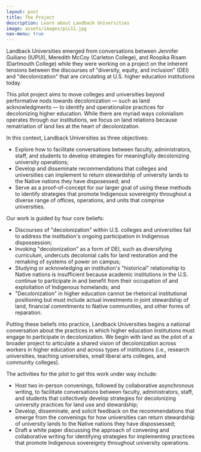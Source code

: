 ```yaml
---
layout: post
title: The Project
description: Learn about Landback Universities
image: assets/images/pic11.jpg
nav-menu: true
---
```


Landback Universities emerged from conversations between Jennifer Guiliano (IUPUI), Meredith McCoy (Carleton College), and Roopika Risam (Dartmouth College) while they were working on a project on the inherent tensions between the discourses of "diversity, equity, and inclusion" (DEI) and "decolonization" that are circulating at U.S. higher education institutions today.

This pilot project aims to move colleges and universities beyond performative nods towards decolonization — such as land acknowledgments — to identify and operationalize practices for decolonizing higher education. While there are myriad ways colonialism operates through our institutions, we focus on land relations because rematriation of land lies at the heart of decolonization.

In this context, Landback Universities as three objectives:

- Explore how to facilitate conversations between faculty, administrators, staff, and students to develop strategies for meaningfully decolonizing university operations;
- Develop and disseminate recommendations that colleges and universities can implement to return stewardship of university lands to the Native nations they have disposessed; and
- Serve as a proof-of-concept for our larger goal of using these methods to identify strategies that promote Indigenous sovereignty throughout a diverse range of offices, operations, and units that comprise universities.

Our work is guided by four core beliefs:

- Discourses of "decolonization" within U.S. colleges and universities fail to address the institution's ongoing participation in Indigenous dispossession;
- Invoking "decolonization" as a form of DEI, such as diversifying curriculum, undercuts decolonial calls for land restoration and the remaking of systems of power on campus;
- Studying or acknowledging an institution's "historical" relationship to Native nations is insufficient because academic institutions in the U.S. continue to participate in and benefit from their occupation of and exploitation of Indigenous homelands; and
- "Decolonization" in higher education cannot be rhetorical institutional positioning but must include actual investments in joint stewardship of land, financial commitments to Native communities, and other forms of reparation.

Putting these beliefs into practice, Landback Universities begins a national conversation about the practices in which higher education institutions must engage to participate in decolonization. We begin with land as the pilot of a broader project to articulate a shared vision of decolonization across workers in higher education and across types of institutions (i.e., research universities, teaching universities, small liberal arts colleges, and community colleges).

The activities for the pilot to get this work under way include:

- Host two in-person convenings, followed by collaborative asynchronous writing, to facilitate conversations between faculty, administrators, staff, and students that collectively develop strategies for decolonizing university practices for land use and stewardship;
- Develop, disseminate, and solicit feedback on the recommendations that emerge from the convenings for how universities can return stewardship of university lands to the Native nations they have dispossessed;
- Draft a white paper discussing the approach of convening and collaborative writing for identifying strategies for implementing practices that promote Indigenous sovereignty throughout university operations.
